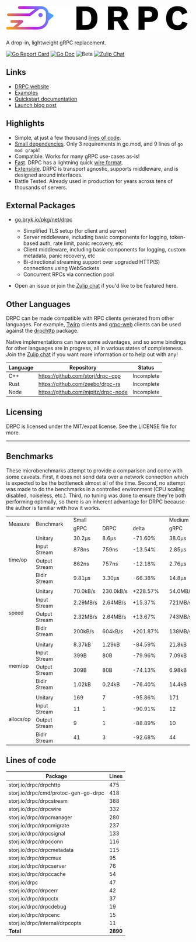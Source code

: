 # [![DRPC](logo.png)](https://storj.github.io/drpc/)

A drop-in, lightweight gRPC replacement.

[![Go Report Card](https://goreportcard.com/badge/storj.io/drpc)](https://goreportcard.com/report/storj.io/drpc)
[![Go Doc](https://img.shields.io/badge/godoc-reference-blue.svg?style=flat-square)](https://pkg.go.dev/storj.io/drpc)
![Beta](https://img.shields.io/badge/version-beta-green.svg)
[![Zulip Chat](https://img.shields.io/badge/zulip-join_chat-brightgreen.svg)](https://drpc.zulipchat.com)

## Links

 * [DRPC website](https://storj.github.io/drpc/)
 * [Examples](https://github.com/storj/drpc/tree/main/examples)
 * [Quickstart documentation](https://storj.github.io/drpc/docs.html)
 * [Launch blog post](https://www.storj.io/blog/introducing-drpc-our-replacement-for-grpc)

## Highlights

* Simple, at just a few thousand [lines of code](#lines-of-code).
* [Small dependencies](./blob/main/go.mod). Only 3 requirements in go.mod, and 9 lines of `go mod graph`!
* Compatible. Works for many gRPC use-cases as-is!
* [Fast](#benchmarks). DRPC has a lightning quick [wire format](https://github.com/storj/drpc/wiki/Docs:-Wire-protocol).
* [Extensible](#external-packages). DRPC is transport agnostic, supports middleware, and is designed around interfaces.
* Battle Tested. Already used in production for years across tens of thousands of servers.

## External Packages

 * [go.bryk.io/pkg/net/drpc](https://pkg.go.dev/go.bryk.io/pkg/net/drpc)
    - Simplified TLS setup (for client and server)
    - Server middleware, including basic components for logging, token-based auth, rate limit, panic recovery, etc
    - Client middleware, including basic components for logging, custom metadata, panic recovery, etc
    - Bi-directional streaming support over upgraded HTTP(S) connections using WebSockets
    - Concurrent RPCs via connection pool

 * Open an issue or join the [Zulip chat](https://drpc.zulipchat.com) if you'd like to be featured here.

## Other Languages

DRPC can be made compatible with RPC clients generated from other languages. For example, [Twirp](https://github.com/twitchtv/twirp) clients and [grpc-web](https://github.com/grpc/grpc-web/) clients can be used against the [drpchttp](https://pkg.go.dev/storj.io/drpc/drpchttp) package.

Native implementations can have some advantages, and so some bindings for other languages are in progress, all in various states of completeness. Join the [Zulip chat](https://drpc.zulipchat.com) if you want more information or to help out with any!

| Language | Repository                          | Status     |
|----------|-------------------------------------|------------|
| C++      | https://github.com/storj/drpc-cpp   | Incomplete |
| Rust     | https://github.com/zeebo/drpc-rs    | Incomplete |
| Node     | https://github.com/mjpitz/drpc-node | Incomplete |

## Licensing

DRPC is licensed under the MIT/expat license. See the LICENSE file for more.

---

## Benchmarks

These microbenchmarks attempt to provide a comparison and come with some caveats. First, it does not send data over a network connection which is expected to be the bottleneck almost all of the time. Second, no attempt was made to do the benchmarks in a controlled environment (CPU scaling disabled, noiseless, etc.). Third, no tuning was done to ensure they're both performing optimally, so there is an inherent advantage for DRPC because the author is familiar with how it works.

<table>
    <tr>
        <td rowspan=2>Measure</td>
        <td rowspan=2>Benchmark</td><td rowspan=2></td>
        <td colspan=3>Small</td><td rowspan=2></td>
        <td colspan=3>Medium</td><td rowspan=2></td>
        <td colspan=3>Large</td>
    </tr>
    <tr>
        <td>gRPC</td><td>DRPC</td><td>delta</td>
        <td>gRPC</td><td>DRPC</td><td>delta</td>
        <td>gRPC</td><td>DRPC</td><td>delta</td>
    </tr>
    <tr><td colspan=14></td></tr>
    <tr>
        <td rowspan=4>time/op</td>
        <td>Unitary</td><td rowspan=4></td>
        <td>30.2µs</td><td>8.6µs</td><td>-71.60%</td><td rowspan=4></td>
        <td>38.0µs</td><td>11.1µs</td><td>-70.88%</td><td rowspan=4></td>
        <td>1.33ms</td><td>0.63ms</td><td>-52.30%</td>
    </tr>
    <tr>
        <td>Input Stream</td>
        <td>878ns</td><td>759ns</td><td>-13.54%</td>
        <td>2.85µs</td><td>2.00µs</td><td>-29.69%</td>
        <td>508µs</td><td>249µs</td><td>-51.08%</td>
    </tr>
    <tr>
        <td>Output Stream</td>
        <td>862ns</td><td>757ns</td><td>-12.18%</td>
        <td>2.76µs</td><td>1.99µs</td><td>-27.92%</td>
        <td>487µs</td><td>239µs</td><td>-50.94%</td>
    </tr>
    <tr>
        <td>Bidir Stream</td>
        <td>9.81µs</td><td>3.30µs</td><td>-66.38%</td>
        <td>14.8µs</td><td>4.9µs</td><td>-66.69%</td>
        <td>1.31ms</td><td>0.55ms</td><td>-58.41%</td>
    </tr>
    <tr><td colspan=14></td></tr>
    <tr>
        <td rowspan=4>speed</td>
        <td>Unitary</td><td rowspan=4></td>
        <td>70.0kB/s</td><td>230.0kB/s</td><td>+228.57%</td><td rowspan=4></td>
        <td>54.0MB/s</td><td>185.3MB/s</td><td>+243.44%</td><td rowspan=4></td>
        <td>791MB/s</td><td>1658MB/s</td><td>+109.62%</td>
    </tr>
    <tr>
        <td>Input Stream</td>
        <td>2.29MB/s</td><td>2.64MB/s</td><td>+15.37%</td>
        <td>721MB/s</td><td>1026MB/s</td><td>+42.21%</td>
        <td>2.06GB/s</td><td>4.22GB/s</td><td>+104.32%</td>
    </tr>
    <tr>
        <td>Output Stream</td>
        <td>2.32MB/s</td><td>2.64MB/s</td><td>+13.67%</td>
        <td>743MB/s</td><td>1031MB/s</td><td>+38.74%</td>
        <td>2.15GB/s</td><td>4.39GB/s</td><td>+103.75%</td>
    </tr>
    <tr>
        <td>Bidir Stream</td>
        <td>200kB/s</td><td>604kB/s</td><td>+201.87%</td>
        <td>138MB/s</td><td>415MB/s</td><td>+200.20%</td>
        <td>799MB/s</td><td>1920MB/s</td><td>+140.44%</td>
    </tr>
    <tr><td colspan=14></td></tr>
    <tr>
        <td rowspan=4>mem/op</td>
        <td>Unitary</td><td rowspan=4></td>
        <td>8.37kB</td><td>1.29kB</td><td>-84.59%</td><td rowspan=4></td>
        <td>21.8kB</td><td>7.7kB</td><td>-64.81%</td><td rowspan=4></td>
        <td>6.50MB</td><td>3.16MB</td><td>-51.38%</td>
    </tr>
    <tr>
        <td>Input Stream</td>
        <td>399B</td><td>80B</td><td>-79.96%</td>
        <td>7.09kB</td><td>2.13kB</td><td>-69.97%</td>
        <td>3.20MB</td><td>1.05MB</td><td>-67.16%</td>
    </tr>
    <tr>
        <td>Output Stream</td>
        <td>309B</td><td>80B</td><td>-74.13%</td>
        <td>6.98kB</td><td>2.13kB</td><td>-69.53%</td>
        <td>3.20MB</td><td>1.05MB</td><td>-67.17%</td>
    </tr>
    <tr>
        <td>Bidir Stream</td>
        <td>1.02kB</td><td>0.24kB</td><td>-76.40%</td>
        <td>14.4kB</td><td>4.3kB</td><td>-69.99%</td>
        <td>6.52MB</td><td>2.10MB</td><td>-67.74%</td>
    </tr>
    <tr><td colspan=14></td></tr>
    <tr>
        <td rowspan=4>allocs/op</td>
        <td>Unitary</td><td rowspan=4></td>
        <td>169</td><td>7</td><td>-95.86%</td><td rowspan=4></td>
        <td>171</td><td>9</td><td>-94.74%</td><td rowspan=4></td>
        <td>403</td><td>9</td><td>-97.76%</td>
    </tr>
    <tr>
        <td>Input Stream</td>
        <td>11</td><td>1</td><td>-90.91%</td>
        <td>12</td><td>2</td><td>-83.33%</td>
        <td>121</td><td>2</td><td>-98.35%</td>
    </tr>
    <tr>
        <td>Output Stream</td>
        <td>9</td><td>1</td><td>-88.89%</td>
        <td>10</td><td>2</td><td>-80.00%</td>
        <td>117</td><td>2</td><td>-98.29%</td>
    </tr>
    <tr>
        <td>Bidir Stream</td>
        <td>41</td><td>3</td><td>-92.68%</td>
        <td>44</td><td>5</td><td>-88.64%</td>
        <td>272</td><td>5</td><td>-98.16%</td>
    </tr>
</table>

## Lines of code

| Package                              | Lines    |
| ---                                  | ---      |
| storj.io/drpc/drpchttp               | 475      |
| storj.io/drpc/cmd/protoc-gen-go-drpc | 418      |
| storj.io/drpc/drpcstream             | 388      |
| storj.io/drpc/drpcwire               | 332      |
| storj.io/drpc/drpcmanager            | 280      |
| storj.io/drpc/drpcmigrate            | 237      |
| storj.io/drpc/drpcsignal             | 133      |
| storj.io/drpc/drpcconn               | 116      |
| storj.io/drpc/drpcmetadata           | 115      |
| storj.io/drpc/drpcmux                | 95       |
| storj.io/drpc/drpcserver             | 76       |
| storj.io/drpc/drpccache              | 54       |
| storj.io/drpc                        | 47       |
| storj.io/drpc/drpcerr                | 42       |
| storj.io/drpc/drpcctx                | 37       |
| storj.io/drpc/drpcdebug              | 19       |
| storj.io/drpc/drpcenc                | 15       |
| storj.io/drpc/internal/drpcopts      | 11       |
| **Total**                            | **2890** |
